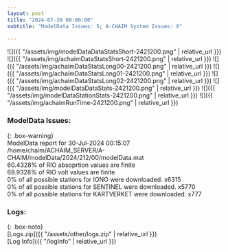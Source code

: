 ```yaml
---
layout: post
title: "2024-07-30 00:00:00"
subtitle: "ModelData Issues: 5; A-CHAIM System Issues: 0"

---
```


![]({{ "/assets/img/modelDataDataStatsShort-2421200.png" | relative_url }})
![]({{ "/assets/img/achaimDataStatsShort-2421200.png" | relative_url }})
![]({{ "/assets/img/achaimDataStatsLong00-2421200.png" | relative_url }})
![]({{ "/assets/img/achaimDataStatsLong01-2421200.png" | relative_url }})
![]({{ "/assets/img/achaimDataStatsLong02-2421200.png" | relative_url }})
![]({{ "/assets/img/modelDataDataStats-2421200.png" | relative_url }})
![]({{ "/assets/img/modelDataStationStats-2421200.png" | relative_url }})
![]({{ "/assets/img/achaimRunTime-2421200.png" | relative_url }})


### ModelData Issues:  
  
{: .box-warning}  
 ModelData report for 30-Jul-2024 00:15:07   
 /home/chaim/ACHAIM_SERVER/A-CHAIM/modelData/2024/212/00/modelData.mat   
 60.4328% of RIO absoprtion values are finite   
 69.9328% of RIO volt values are finite   
 0% of all possible stations for IONO were downloaded. x6315   
 0% of all possible stations for SENTINEL were downloaded. x5770   
 0% of all possible stations for KARTVERKET were downloaded. x777   
  


### Logs:  
  
{: .box-note}  
[Logs.zip]({{ "/assets/other/logs.zip" | relative_url }})  
[Log Info]({{ "/logInfo" | relative_url }})  
